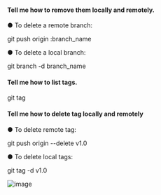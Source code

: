 #### Tell me how to remove them locally and remotely.
● To delete a remote branch:

git push origin :branch_name

● To delete a local branch:

git branch -d branch_name

#### Tell me how to list tags.
git tag 

#### Tell me how to delete tag locally and remotely
● To delete remote tag:

git push origin --delete v1.0

● To delete local tags:

git tag -d v1.0

![image](E:\salwa\chrochet\download.jpeg)


